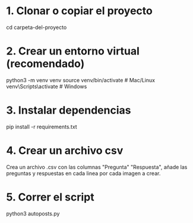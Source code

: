 # 1. Clonar o copiar el proyecto
cd carpeta-del-proyecto

# 2. Crear un entorno virtual (recomendado)
python3 -m venv venv
source venv/bin/activate    # Mac/Linux
venv\Scripts\activate       # Windows

# 3. Instalar dependencias
pip install -r requirements.txt

# 4. Crear un archivo csv
Crea un archivo .csv con las columnas "Pregunta" "Respuesta", añade las preguntas y respuestas en cada linea por cada imagen a crear.

# 5. Correr el script
python3 autoposts.py